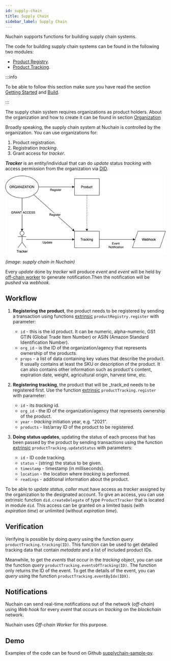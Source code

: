 ```yaml
---
id: supply-chain
title: Supply Chain
sidebar_label: Supply Chain
---
```


Nuchain supports functions for building supply chain systems.

The code for building supply chain systems can be found in the following two modules:

- [Product Registry](https://github.com/nusantarachain/nuchain/tree/supplychain/frame/product-registry).
- [Product Tracking](https://github.com/nusantarachain/nuchain/tree/supplychain/frame/product-tracking).

:::info

To be able to follow this section make sure you have read the section
[Getting Started](../learn/main.md) and [Build](build-intro.md).

:::

The supply chain system requires organizations as product holders. About the organization and how to
create it can be found in section [Organization](build-organization.md)

Broadly speaking, the supply chain system at Nuchain is controlled by the organization. You can use
organizations for:

1. Product registration.
2. Registration _tracking_.
3. Grant access for _tracker_.

_**Tracker**_ is an entity/individual that can do _update_ status _tracking_ with access permission
from the organization via [DID](build-did.md).

![Nuchain Supply Chain](/img/nuchain-supply-chain.png)

_(image: supply chain in Nuchain)_

Every _update_ done by _tracker_ will produce _event_ and _event_ will be held by
[off-chain worker](../general/glossary.md#off-chain-worker) to generate notification.Then the
notification will be _pushed_ via _webhook_.

## Workflow

1. **Registering the product**, the product needs to be registered by sending a transaction using
   functions [extrinsic](../learn/learn-extrinsic.md) `productRegistry.register` with parameter:

   - `id` - this is the id product. It can be numeric, alpha-numeric, GS1 GTIN (Global Trade Item
     Number) or ASIN (Amazon Standard Identification Number).
   - `org_id` - is the ID of the organization/agency that represents ownership of the products.
   - `props` - a list of data containing key values ​​that describe the product. It usually contains
     at least the SKU or description of the product. It can also contains other information such as
     product's content, expiration date, weight, agricultural origin, harvest time, etc.

2. **Registering tracking**, the product that will be \_track_ed needs to be registered first. Use
   the function [extrinsic](../learn/learn-extrinsic.md) `productTracking.register` with parameter:

   - `id` - its _tracking_ id.
   - `org_id` - the ID of the organization/agency that represents ownership of the product.
   - `year` - _tracking_ initiation year, e.g. "2021".
   - `products` - list/array ID of the product to be registered.

3. **Doing status updates**, updating the status of each process that has been passed by the product
   by sending transactions using the function [extrinsic](../learn/learn-extrinsic.md)
   `productTracking.updateStatus` with parameters:

   - `id` - ID code tracking.
   - `status` - (string) the status to be given.
   - `timestamp` - timestamp (in milliseconds).
   - `location` - the location where _tracking_ is performed.
   - `readings` - additional information about the product.

To be able to _update status_, _caller_ must have access as _tracker_ assigned by the organization
to the designated account. To give an access, you can use extrinsic function `did.createDelegate` of
type `ProductTracker` that is located in module `did`. This access can be granted on a limited basis
(with _expiration time_) or unlimited (without _expiration time_).

## Verification

Verifying is possible by doing _query_ using the function _query_ `productTracking.tracking(ID)`.
This function can be used to get detailed tracking data that contain _metadata_ and a list of
included product IDs.

Meanwhile, to get the _events_ that occur in the _tracking_ object, you can use the function _query_
`productTracking.eventsOfTracking(ID)`. The function only returns the ID of the event. To get the
details of the event, you can _query_ using the function `productTracking.eventByIdx(IDX)`.

## Notifications

Nuchain can send real-time notifications out of the network (_off-chain_) using _Web hook_ for every
_event_ that occurs on _tracking_ on the _blockchain_ network.

Nuchain uses _Off-chain Worker_ for this purpose.

## Demo

Examples of the code can be found on Github
[supplychain-sample-py](https://github.com/nusantarachain/supplychain-sample-py).
